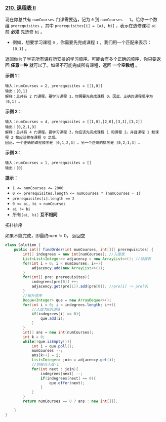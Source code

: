 ### [210. 课程表 II](https://leetcode.cn/problems/course-schedule-ii/)



现在你总共有 `numCourses` 门课需要选，记为 `0` 到 `numCourses - 1`。给你一个数组 `prerequisites` ，其中 `prerequisites[i] = [ai, bi]` ，表示在选修课程 `ai` 前 **必须** 先选修 `bi` 。

- 例如，想要学习课程 `0` ，你需要先完成课程 `1` ，我们用一个匹配来表示：`[0,1]` 。

返回你为了学完所有课程所安排的学习顺序。可能会有多个正确的顺序，你只要返回 **任意一种** 就可以了。如果不可能完成所有课程，返回 **一个空数组** 。

 

**示例 1：**

```
输入：numCourses = 2, prerequisites = [[1,0]]
输出：[0,1]
解释：总共有 2 门课程。要学习课程 1，你需要先完成课程 0。因此，正确的课程顺序为 [0,1] 。
```

**示例 2：**

```
输入：numCourses = 4, prerequisites = [[1,0],[2,0],[3,1],[3,2]]
输出：[0,2,1,3]
解释：总共有 4 门课程。要学习课程 3，你应该先完成课程 1 和课程 2。并且课程 1 和课程 2 都应该排在课程 0 之后。
因此，一个正确的课程顺序是 [0,1,2,3] 。另一个正确的排序是 [0,2,1,3] 。
```

**示例 3：**

```
输入：numCourses = 1, prerequisites = []
输出：[0]
```

 

**提示：**

- `1 <= numCourses <= 2000`
- `0 <= prerequisites.length <= numCourses * (numCourses - 1)`
- `prerequisites[i].length == 2`
- `0 <= ai, bi < numCourses`
- `ai != bi`
- 所有`[ai, bi]` **互不相同**





拓扑排序

如果不能完成，即最终num != 0， 返回空

```java
class Solution {
    public int[] findOrder(int numCourses, int[][] prerequisites) {
        int[] indegrees = new int[numCourses]; //入度表
        List<List<Integer>> adjacency = new ArrayList<>(); //邻接表
        for(int i = 0; i < numCourses; i++){
            adjacency.add(new ArrayList<>());
        }
        for(int[] pre: prerequisites){
            indegrees[pre[0]] ++;
            adjacency.get(pre[1]).add(pre[0]); //pre[1] -> pre[0]
        }
        //拓扑排序
        Deque<Integer> que = new ArrayDeque<>();
        for(int i = 0; i < indegrees.length; i++){
            //入度为0的进队
            if(indegrees[i] == 0){
                que.add(i);
            }
        }
        int[] ans = new int[numCourses];
        int k = 0;
        while(!que.isEmpty()){
            int i = que.poll();
            numCourses --;
            ans[k++] = i;
            List<Integer> join = adjacency.get(i);
            //邻接点入度-1
            for(int next : join){
                indegrees[next] --;
                if(indegrees[next] == 0){
                    que.offer(next);
                }
            }
        }
        return numCourses == 0 ? ans : new int[]{};

    }
}
```





